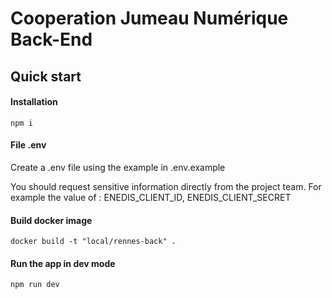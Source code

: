 # Cooperation Jumeau Numérique Back-End

## Quick start

#### Installation

```shell
npm i
```

#### File .env

Create a .env file using the example in .env.example

You should request sensitive information directly from the project team. For example the value of : ENEDIS_CLIENT_ID, ENEDIS_CLIENT_SECRET

#### Build docker image

```docker build -t "local/rennes-back" .```

#### Run the app in dev mode

```shell
npm run dev 
```

